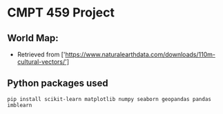# CMPT 459 Project

## World Map:

-  Retrieved from ['https://www.naturalearthdata.com/downloads/110m-cultural-vectors/']

## Python packages used

```
pip install scikit-learn matplotlib numpy seaborn geopandas pandas imblearn
```
